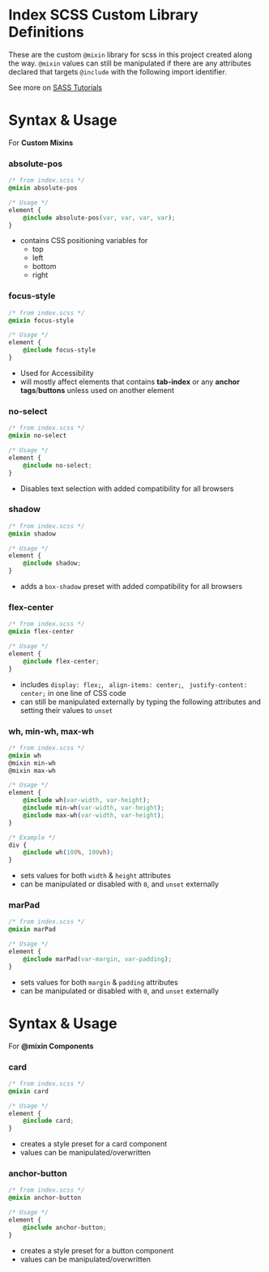 # Index SCSS Custom Library Definitions
These are the custom `@mixin` library for scss in this project created along the way.
`@mixin` values can still be manipulated if there are any attributes declared that targets `@include` with the following import identifier.

See more on [SASS Tutorials](https://sass-lang.com/documentation/at-rules/mixin)


# Syntax & Usage
For **Custom Mixins**
### absolute-pos
```CSS
/* from index.scss */
@mixin absolute-pos

/* Usage */
element {
    @include absolute-pos(var, var, var, var);
}
```
- contains CSS positioning variables for
    - top
    - left
    - bottom
    - right

### focus-style
```CSS
/* from index.scss */
@mixin focus-style

/* Usage */
element {
    @include focus-style
}
```
- Used for Accessibility
- will mostly affect elements that contains **tab-index** or any **anchor tags**/**buttons** unless used on another element

### no-select
```CSS
/* from index.scss */
@mixin no-select

/* Usage */
element {
    @include no-select;
}
```
- Disables text selection with added compatibility for all browsers

### shadow
```CSS
/* from index.scss */
@mixin shadow

/* Usage */
element {
    @include shadow;
}
```
- adds a `box-shadow` preset with added compatibility for all browsers

### flex-center
```CSS
/* from index.scss */
@mixin flex-center

/* Usage */
element {
    @include flex-center;
}
```
- includes 	`display: flex;`, ` align-items: center;`, ` justify-content: center;` in one line of CSS code
- can still be manipulated externally by typing the following attributes and setting their values to `unset`

### wh, min-wh, max-wh
```CSS
/* from index.scss */
@mixin wh
@mixin min-wh
@mixin max-wh

/* Usage */
element {
    @include wh(var-width, var-height);
    @include min-wh(var-width, var-height);
    @include max-wh(var-width, var-height);
}

/* Example */
div {
    @include wh(100%, 100vh);
}
```
- sets values for both `width` & `height` attributes
- can be manipulated or disabled with `0`, and `unset` externally

### marPad
```CSS
/* from index.scss */
@mixin marPad

/* Usage */
element {
    @include marPad(var-margin, var-padding);
}
```
- sets values for both `margin` & `padding` attributes
- can be manipulated or disabled with `0`, and `unset` externally


# Syntax & Usage
For **@mixin Components**

### card
```CSS
/* from index.scss */
@mixin card

/* Usage */
element {
    @include card;
}
```
- creates a style preset for a card component
- values can be manipulated/overwritten

### anchor-button
```CSS
/* from index.scss */
@mixin anchor-button

/* Usage */
element {
    @include anchor-button;
}
```
- creates a style preset for a button component
- values can be manipulated/overwritten
